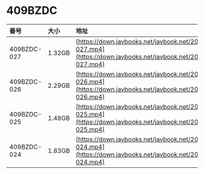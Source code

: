 # 409BZDC

| 番号 | 大小 | 地址 |
| :--- | :--- | :--- |
| 409BZDC-027 | 1.32GB | [https://down.javbooks.net/javbook.net/2020/06/28/409BZDC-027.mp4](https://down.javbooks.net/javbook.net/2020/06/28/409BZDC-027.mp4) |
| 409BZDC-026 | 2.29GB | [https://down.javbooks.net/javbook.net/2020/06/23/409BZDC-026.mp4](https://down.javbooks.net/javbook.net/2020/06/23/409BZDC-026.mp4) |
| 409BZDC-025 | 1.48GB | [https://down.javbooks.net/javbook.net/2020/06/21/409BZDC-025.mp4](https://down.javbooks.net/javbook.net/2020/06/21/409BZDC-025.mp4) |
| 409BZDC-024 | 1.83GB | [https://down.javbooks.net/javbook.net/2020/06/21/409BZDC-024.mp4](https://down.javbooks.net/javbook.net/2020/06/21/409BZDC-024.mp4) |




